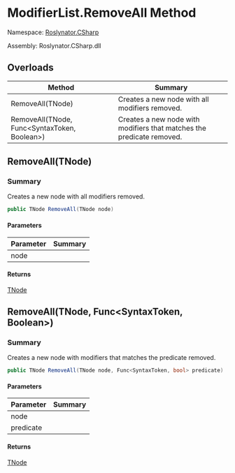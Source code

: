 # ModifierList\.RemoveAll Method

Namespace: [Roslynator.CSharp](../../README.md)

Assembly: Roslynator\.CSharp\.dll

## Overloads

| Method | Summary |
| ------ | ------- |
| RemoveAll\(TNode\) | Creates a new node with all modifiers removed\. |
| RemoveAll\(TNode, Func\<SyntaxToken, Boolean>\) | Creates a new node with modifiers that matches the predicate removed\. |

## RemoveAll\(TNode\)

### Summary

Creates a new node with all modifiers removed\.

```csharp
public TNode RemoveAll(TNode node)
```

#### Parameters

| Parameter | Summary |
| --------- | ------- |
| node | |

#### Returns

[TNode](../TNode/README.md)




## RemoveAll\(TNode, Func\<SyntaxToken, Boolean>\)

### Summary

Creates a new node with modifiers that matches the predicate removed\.

```csharp
public TNode RemoveAll(TNode node, Func<SyntaxToken, bool> predicate)
```

#### Parameters

| Parameter | Summary |
| --------- | ------- |
| node | |
| predicate | |

#### Returns

[TNode](../TNode/README.md)




